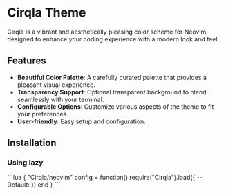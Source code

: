 # Cirqla Theme

Cirqla is a vibrant and aesthetically pleasing color scheme for Neovim, designed to enhance your coding experience with a modern look and feel.

## Features

- **Beautiful Color Palette**: A carefully curated palette that provides a pleasant visual experience.
- **Transparency Support**: Optional transparent background to blend seamlessly with your terminal.
- **Configurable Options**: Customize various aspects of the theme to fit your preferences.
- **User-friendly**: Easy setup and configuration.

## Installation

### Using lazy
´´´lua
{
    "Cirqla/neovim"
    config = function()
        require("Cirqla").load({
                -- Default:
            })
    end
}
´´´
